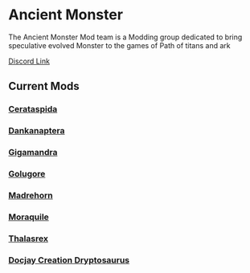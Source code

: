 # Ancient Monster

The Ancient Monster Mod team is a Modding group dedicated to bring speculative evolved Monster to the games of Path of titans and ark

[Discord Link](https://discord.gg/WyqmaNqPKb)

## Current Mods

### [Cerataspida](./Path-of-Titans-AMCerataspida.md)
### [Dankanaptera](#)
### [Gigamandra](./Path-of-Titans-Gigamandra.md)
### [Golugore](./Path-of-Titans-Golugore.md)
### [Madrehorn](#)
### [Moraquile](./Path-of-Titans-AMMoraquile.md)
### [Thalasrex](./Path-of-Titans-AMThalasrex.md)
### [Docjay Creation Dryptosaurus](./Path-of-Titans-DJCDryptosaurus.md)